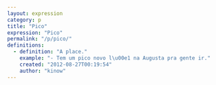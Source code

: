 ```yaml
---
layout: expression
category: p
title: "Pico"
expression: "Pico"
permalink: "/p/pico/"
definitions:
  - definition: "A place."
    example: "- Tem um pico novo l\u00e1 na Augusta pra gente ir."
    created: "2012-08-27T00:19:54"
    author: "kinow"
---
```

